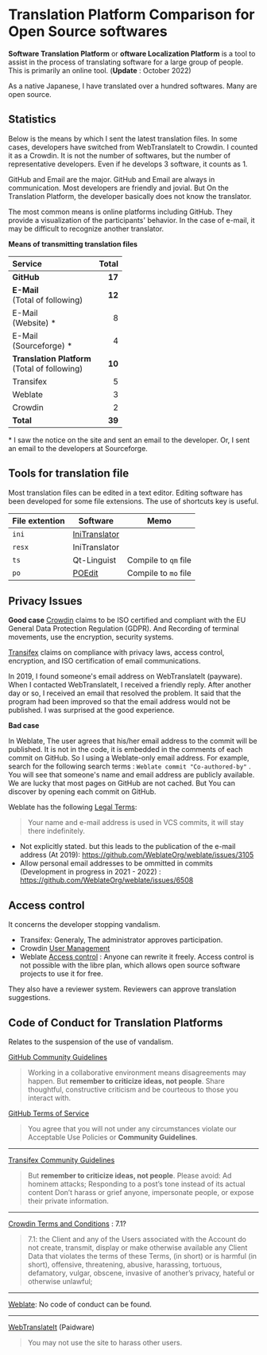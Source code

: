 # Translation Platform Comparison for Open Source softwares

**Software Translation Platform** or **oftware Localization Platform** is a tool to assist in the process of translating software for a large group of people. This is primarily an online tool. (**Update** : October 2022)

As a native Japanese, I have translated over a hundred softwares. Many are open source.

## Statistics

Below is the means by which I sent the latest translation files. In some cases, developers have switched from WebTranslateIt to Crowdin. I counted it as a Crowdin. It is not the number of softwares, but the number of representative developers. Even if he develops 3 software, it counts as 1.

GitHub and Email are the major. GitHub and Email are always in communication. Most developers are friendly and jovial. But On the Translation Platform, the developer basically does not know the translator.

The most common means is online platforms including GitHub. They provide a visualization of the participants' behavior. In the case of e-mail, it may be difficult to recognize another translator.

**Means of transmitting translation files**

| Service | Total |
|:-----------|--------:|
| **GitHub**  | **17** |
| **E-Mail** <br>(Total of following) | **12** |
| E-Mail <br>(Website) \* | 8 |
| E-Mail <br>(Sourceforge) \* | 4 |
| **Translation Platform** <br>(Total of following) | **10** |
| Transifex | 5 |
| Weblate   | 3 |
| Crowdin   | 2 |
| **Total** | **39** |

\* I saw the notice on the site and sent an email to the developer. Or, I sent an email to the developers at Sourceforge.

## Tools for translation file
Most translation files can be edited in a text editor. Editing software has been developed for some file extensions. The use of shortcuts key is useful.

| File extention | Software | Memo |
|:-----------|--------|--------|
| `ini`  | [IniTranslator](https://portableapps.com/apps/development/initranslator-portable) |
| `resx` | IniTranslator |
| `ts` | Qt-Linguist | Compile to `qm` file 
| `po` | [POEdit](https://poedit.net/) | Compile to `mo` file

## Privacy Issues

**Good case**
[Crowdin](https://crowdin.com/page/security) claims to be ISO certified and compliant with the EU General Data Protection Regulation (GDPR). And Recording of terminal movements, use the encryption, security systems.

[Transifex](https://www.transifex.com/legal/security/) claims on compliance with privacy laws, access control, encryption, and ISO certification of email communications.

In 2019, I found someone's email address on WebTranslateIt (payware). When I contacted WebTranslateIt, I received a friendly reply. After another day or so, I received an email that resolved the problem. It said that the program had been improved so that the email address would not be published. I was surprised at the good experience.

**Bad case**

In Weblate, The user agrees that his/her email address to the commit will be published. It is not in the code, it is embedded in the comments of each commit on GitHub. So I using a Weblate-only email address. For example, search for the following search terms : `Weblate commit "Co-authored-by"` . You will see that someone's name and email address are publicly available. We are lucky that most pages on GitHub are not cached. But You can discover by opening each commit on GitHub.

Weblate has the following [Legal Terms](https://hosted.weblate.org/legal/):
> Your name and e-mail address is used in VCS commits, it will stay there indefinitely.

* Not explicitly stated. but this leads to the publication of the e-mail address (At 2019): https://github.com/WeblateOrg/weblate/issues/3105
* Allow personal email addresses to be ommitted in commits (Development in progress in 2021 - 2022) : https://github.com/WeblateOrg/weblate/issues/6508

## Access control
It concerns the developer stopping vandalism.

* Transifex: Generaly, The administrator approves participation.
* Crowdin [User Management](https://support.crowdin.com/enterprise/user-management/)
* Weblate [Access control](https://docs.weblate.org/en/latest/admin/access.html#access-control) : Anyone can rewrite it freely. Access control is not possible with the libre plan, which allows open source software projects to use it for free.

They also have a reviewer system. Reviewers can approve translation suggestions.

## Code of Conduct for Translation Platforms
Relates to the suspension of the use of vandalism.

[GitHub Community Guidelines](https://docs.github.com/en/site-policy/github-terms/github-community-guidelines)
> Working in a collaborative environment means disagreements may happen. But **remember to criticize ideas, not people**. Share thoughtful, constructive criticism and be courteous to those you interact with.

[GitHub Terms of Service](https://docs.github.com/en/site-policy/github-terms/github-terms-of-service#c-acceptable-use)
> You agree that you will not under any circumstances violate our Acceptable Use Policies or **Community Guidelines**.

----
[Transifex Community Guidelines](https://community.transifex.com/faq#improve)
> But **remember to criticize ideas, not people**.
> Please avoid: Ad hominem attacks; Responding to a post’s tone instead of its actual content
> Don’t harass or grief anyone, impersonate people, or expose their private information.

----
[Crowdin Terms and Conditions](https://support.crowdin.com/terms/) : 7.1?
>7.1: the Client and any of the Users associated with the Account do not create, transmit, display or make otherwise available any Client Data that violates the terms of these Terms, (in short) or is harmful (in short), offensive, threatening, abusive, harassing, tortuous, defamatory, vulgar, obscene, invasive of another’s privacy, hateful or otherwise unlawful;

----
[Weblate](https://weblate.org/terms/): No code of conduct can be found.

----
[WebTranslateIt](https://webtranslateit.com/tos) (Paidware)
>You may not use the site to harass other users.
